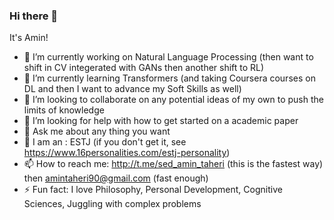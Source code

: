 ### Hi there 👋

It's Amin!

- 🔭 I’m currently working on Natural Language Processing (then want to shift in CV integerated with GANs then another shift to RL)
- 🌱 I’m currently learning Transformers (and taking Coursera courses on DL and then I want to advance my Soft Skills as well)
- 👯 I’m looking to collaborate on any potential ideas of my own to push the limits of knowledge
- 🤔 I’m looking for help with how to get started on a academic paper
- 💬 Ask me about any thing you want
- 👀 I am an : ESTJ (if you don't get it, see https://www.16personalities.com/estj-personality)
- 📫 How to reach me: http://t.me/sed_amin_taheri (this is the fastest way) then amintaheri90@gmail.com (fast enough)  
- ⚡ Fun fact: I love Philosophy, Personal Development, Cognitive Sciences, Juggling with complex problems
